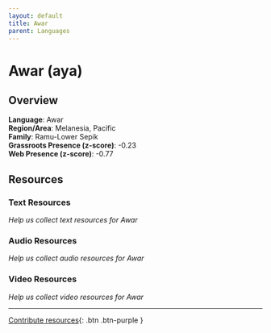 ```yaml
---
layout: default
title: Awar
parent: Languages
---
```


# Awar (aya)

## Overview

**Language**: Awar  
**Region/Area**: Melanesia, Pacific  
**Family**: Ramu-Lower Sepik  
**Grassroots Presence (z-score)**: -0.23  
**Web Presence (z-score)**: -0.77  

## Resources

### Text Resources
*Help us collect text resources for Awar*

### Audio Resources
*Help us collect audio resources for Awar*

### Video Resources
*Help us collect video resources for Awar*

---

[Contribute resources](https://forms.office.com/e/1SfLJx3u1r){: .btn .btn-purple }
